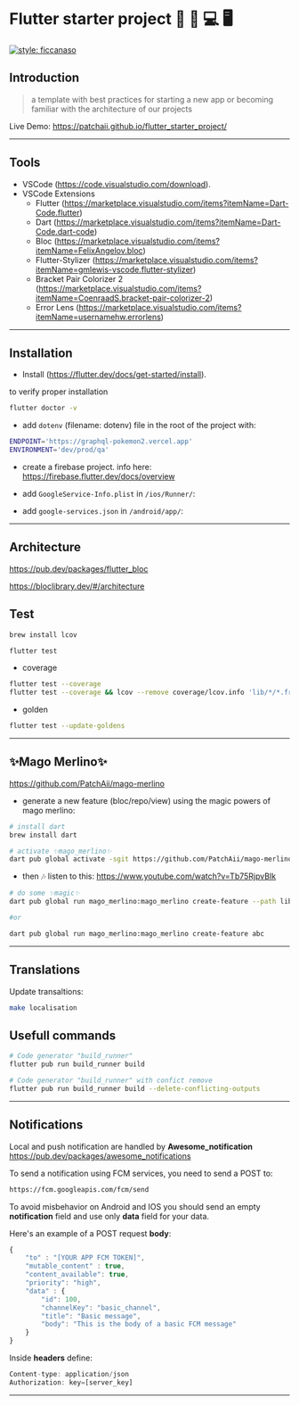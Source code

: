 # Flutter starter project 🚦 📱 💻 🖥️

[![style: ficcanaso](https://img.shields.io/badge/style-ficcanaso-yellow)](https://github.com/dbbd59/ficcanaso)

## Introduction

> a template with best practices for starting a new app or becoming familiar with the architecture of our projects

Live Demo: <https://patchaii.github.io/flutter_starter_project/>

---

## Tools

- VSCode (<https://code.visualstudio.com/download>).
- VSCode Extensions
  - Flutter (<https://marketplace.visualstudio.com/items?itemName=Dart-Code.flutter>)
  - Dart (<https://marketplace.visualstudio.com/items?itemName=Dart-Code.dart-code>)
  - Bloc (<https://marketplace.visualstudio.com/items?itemName=FelixAngelov.bloc>)
  - Flutter-Stylizer (<https://marketplace.visualstudio.com/items?itemName=gmlewis-vscode.flutter-stylizer>)
  - Bracket Pair Colorizer 2 (<https://marketplace.visualstudio.com/items?itemName=CoenraadS.bracket-pair-colorizer-2>)
  - Error Lens (<https://marketplace.visualstudio.com/items?itemName=usernamehw.errorlens>)

---

## Installation

- Install (<https://flutter.dev/docs/get-started/install>).

to verify proper installation

```sh
flutter doctor -v
```

- add `dotenv` (filename: dotenv) file in the root of the project with:

```sh
ENDPOINT='https://graphql-pokemon2.vercel.app'
ENVIRONMENT='dev/prod/qa'
```

- create a firebase project. info here:
<https://firebase.flutter.dev/docs/overview>

- add `GoogleService-Info.plist` in `/ios/Runner/`:
- add `google-services.json` in `/android/app/`:

---

## Architecture

<https://pub.dev/packages/flutter_bloc>

<https://bloclibrary.dev/#/architecture>

## Test

```sh
brew install lcov
```

```sh
flutter test
```

- coverage

```sh
flutter test --coverage
flutter test --coverage && lcov --remove coverage/lcov.info 'lib/*/*.freezed.dart' 'lib/*/*.g.dart' 'lib/*/*.part.dart' 'lib/core/gen/*.dart' -o coverage/lcov.info && genhtml coverage/lcov.info --output=coverage && open coverage/index.html
```

- golden

```sh
flutter test --update-goldens
```

---

## ✨Mago Merlino✨

<https://github.com/PatchAii/mago-merlino>

- generate a new feature (bloc/repo/view) using the magic powers of mago merlino:

```sh
# install dart
brew install dart

# activate ✨mago_merlino✨
dart pub global activate -sgit https://github.com/PatchAii/mago-merlino.git

```

- then 🎶 listen to this: <https://www.youtube.com/watch?v=Tb75RjpvBIk>

```sh
# do some ✨magic✨
dart pub global run mago_merlino:mago_merlino create-feature --path lib/feature/abc

#or

dart pub global run mago_merlino:mago_merlino create-feature abc
```

---

## Translations

Update transaltions:

```sh
make localisation
```

## Usefull commands

```sh
# Code generator "build_runner"
flutter pub run build_runner build

# Code generator "build_runner" with confict remove
flutter pub run build_runner build --delete-conflicting-outputs
```

---

## Notifications

Local and push notification are handled by **Awesome_notification**
<https://pub.dev/packages/awesome_notifications>

To send a notification using FCM services, you need to send a POST to:

```sh
https://fcm.googleapis.com/fcm/send
```

To avoid misbehavior on Android and IOS you should send an empty **notification** field and use only **data** field for your data.

Here's an example of a POST request **body**:

```javascript
{
    "to" : "[YOUR APP FCM TOKEN]",
    "mutable_content" : true,
    "content_available": true,
    "priority": "high",
    "data" : {
        "id": 100,
        "channelKey": "basic_channel",
        "title": "Basic message",
        "body": "This is the body of a basic FCM message"
    }
}
```

Inside **headers** define:

```javascript
Content-type: application/json
Authorization: key=[server_key]
```

---
